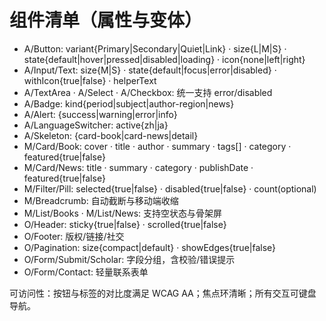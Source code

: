 # 组件清单（属性与变体）

- A/Button: variant{Primary|Secondary|Quiet|Link} · size{L|M|S} · state{default|hover|pressed|disabled|loading} · icon{none|left|right}
- A/Input/Text: size{M|S} · state{default|focus|error|disabled} · withIcon{true|false} · helperText
- A/TextArea · A/Select · A/Checkbox: 统一支持 error/disabled
- A/Badge: kind{period|subject|author-region|news}
- A/Alert: {success|warning|error|info}
- A/LanguageSwitcher: active{zh|ja}
- A/Skeleton: {card-book|card-news|detail}
- M/Card/Book: cover · title · author · summary · tags[] · category · featured{true|false}
- M/Card/News: title · summary · category · publishDate · featured{true|false}
- M/Filter/Pill: selected{true|false} · disabled{true|false} · count(optional)
- M/Breadcrumb: 自动截断与移动端收缩
- M/List/Books · M/List/News: 支持空状态与骨架屏
- O/Header: sticky{true|false} · scrolled{true|false}
- O/Footer: 版权/链接/社交
- O/Pagination: size{compact|default} · showEdges{true|false}
- O/Form/Submit/Scholar: 字段分组，含校验/错误提示
- O/Form/Contact: 轻量联系表单

可访问性：按钮与标签的对比度满足 WCAG AA；焦点环清晰；所有交互可键盘导航。